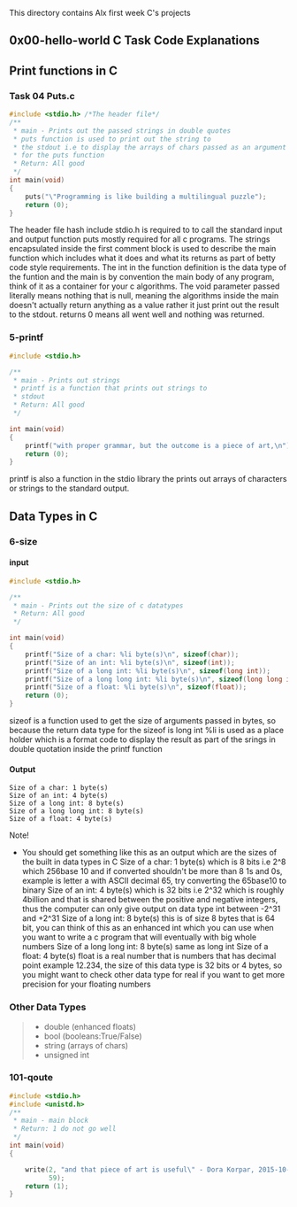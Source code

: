 This directory contains Alx first week C's projects

## 0x00-hello-world C Task Code Explanations

## Print functions in C
### Task 04 Puts.c

```c
#include <stdio.h> /*The header file*/
/**
 * main - Prints out the passed strings in double quotes
 * puts function is used to print out the string to
 * the stdout i.e to display the arrays of chars passed as an argument
 * for the puts function
 * Return: All good
 */
int main(void)
{
    puts("\"Programming is like building a multilingual puzzle");
    return (0);
}
```
The header file hash include stdio.h is required to to call the standard input and output function puts
mostly required for all c programs. The strings encapsulated inside the first comment block 
is used to describe the main function which includes what it does and what its returns as part of betty code style requirements.
The int in the function definition is the data type of the funtion and the main is by convention the main body of any program, think of it as a container for your c algorithms.
The void parameter passed literally means nothing that is null, meaning the algorithms inside the main 
doesn't actually return anything as a value rather it just print out the result to the stdout.
returns 0 means all went well and nothing was returned.

### 5-printf
```c
#include <stdio.h>

/**
 * main - Prints out strings
 * printf is a function that prints out strings to
 * stdout
 * Return: All good
 */

int main(void)
{
	printf("with proper grammar, but the outcome is a piece of art,\n");
	return (0);
}
```
printf is also a function in the stdio library the prints out arrays of characters or strings to the standard output.

## Data Types in C
### 6-size

#### input
```c
#include <stdio.h>

/**
 * main - Prints out the size of c datatypes
 * Return: All good
 */

int main(void)
{
	printf("Size of a char: %li byte(s)\n", sizeof(char));
	printf("Size of an int: %li byte(s)\n", sizeof(int));
	printf("Size of a long int: %li byte(s)\n", sizeof(long int));
	printf("Size of a long long int: %li byte(s)\n", sizeof(long long int));
	printf("Size of a float: %li byte(s)\n", sizeof(float));
	return (0);
}
```
sizeof is a function used to get the size of arguments passed in bytes, so because the return data type for the sizeof is long int %li is used as a place holder which is a format code to display the result as part of the srings in double quotation inside the printf function

#### Output
```comandline
Size of a char: 1 byte(s)
Size of an int: 4 byte(s)
Size of a long int: 8 byte(s)
Size of a long long int: 8 byte(s)
Size of a float: 4 byte(s)
```

Note!
* You should get something like this as an output which are the sizes of the built in data types in C
Size of a char: 1 byte(s) which is 8 bits i.e 2^8 which 256base 10 and if converted shouldn't be more than 8 1s and 0s, example is letter a with ASCII decimal 65, try converting the 65base10 to binary
Size of an int: 4 byte(s) which is 32 bits i.e 2^32 which is roughly 4billion and that is shared between the positive and negative integers, thus the computer can only give output on data type int between -2^31 and +2^31
Size of a long int: 8 byte(s) this is of size 8 bytes that is 64 bit, you can think of this as an enhanced int which you can use when you want to write a c program that will eventually with big whole numbers
Size of a long long int: 8 byte(s) same as long int 
Size of a float: 4 byte(s) float is a real number that is numbers that has decimal point example 12.234, the size of this data type is 32 bits or 4 bytes, so you might want to check other data type for real if you want to get more precision for your floating numbers

### Other Data Types 
>- double (enhanced floats)
>- bool (booleans:True/False)
>- string (arrays of chars)
>- unsigned int 

### 101-qoute
```c
#include <stdio.h>
#include <unistd.h>
/**
 * main - main block
 * Return: 1 do not go well
 */
int main(void)
{

	write(2, "and that piece of art is useful\" - Dora Korpar, 2015-10-19\n",
		  59);
	return (1);
}
```
